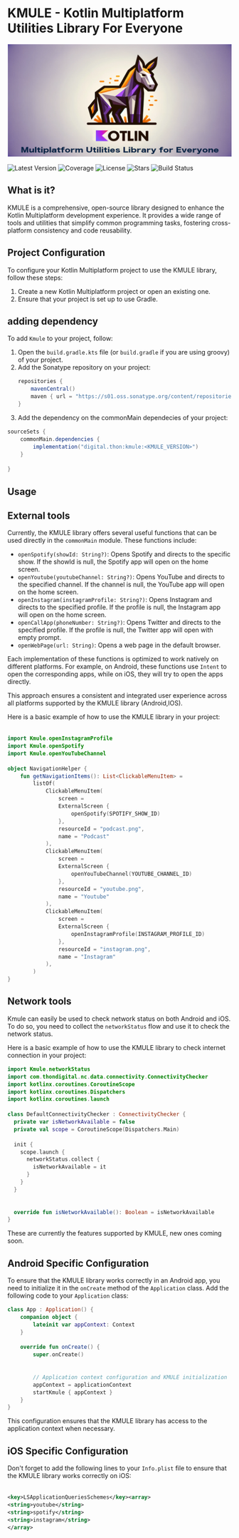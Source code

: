 # KMULE - Kotlin Multiplatform Utilities Library For Everyone

<img src="https://github.com/ipirangad3v/kmule/blob/main/images/kmule.png"/>

![Latest Version](https://img.shields.io/maven-central/v/digital.thon/kmule) ![Coverage](https://img.shields.io/codecov/c/github/ipirangad3v/kmule) ![License](https://img.shields.io/github/license/ipirangad3v/kmule) ![Stars](https://img.shields.io/github/stars/ipirangad3v/kmule) ![Build Status](https://img.shields.io/github/workflow/status/ipirangad3v/kmule/gradle)


## What is it?

KMULE is a comprehensive, open-source library designed to enhance the Kotlin Multiplatform
development experience. It
provides a wide range of tools and utilities that simplify common programming tasks, fostering
cross-platform
consistency and code reusability.

## Project Configuration

To configure your Kotlin Multiplatform project to use the KMULE library, follow these steps:

1. Create a new Kotlin Multiplatform project or open an existing one.
2. Ensure that your project is set up to use Gradle.

## adding dependency

To add `Kmule` to your project, follow:

1. Open the `build.gradle.kts` file (or `build.gradle` if you are using groovy) of your project.
2. Add the Sonatype repository on your project:
   ```groovy
   repositories {
       mavenCentral()
       maven { url = "https://s01.oss.sonatype.org/content/repositories/releases/" }
   }
   ```
3. Add the dependency on the commonMain dependecies of your project:

```groovy
sourceSets {
    commonMain.dependencies {
        implementation("digital.thon:kmule:<KMULE_VERSION>")
    }

}

```

## Usage

## External tools

Currently, the KMULE library offers several useful functions that can be used directly in
the `commonMain` module. These functions include:

- `openSpotify(showId: String?)`: Opens Spotify and directs to the specific show. If the showId is
  null, the Spotify app will open on the home screen.
- `openYoutube(youtubeChannel: String?)`: Opens YouTube and directs to the specified channel. If the
  channel is null, the YouTube app will open on the home screen.
- `openInstagram(instagramProfile: String?)`: Opens Instagram and directs to the specified profile. If the
  profile is null, the Instagram app will open on the home screen.
- `openCallApp(phoneNumber: String?)`: Opens Twitter and directs to the specified profile. If the
  profile is null, the Twitter app will open with empty prompt.
- `openWebPage(url: String)`: Opens a web page in the default browser.

Each implementation of these functions is optimized to work natively on different platforms. For
example, on Android, these functions use `Intent` to open the corresponding apps, while on iOS, they
will try to open the apps directly.

This approach ensures a consistent and integrated user experience across all platforms supported by
the KMULE library (Android,IOS).

Here is a basic example of how to use the KMULE library in your project:

```kotlin

import Kmule.openInstagramProfile
import Kmule.openSpotify
import Kmule.openYouTubeChannel

object NavigationHelper {
    fun getNavigationItems(): List<ClickableMenuItem> =
        listOf(
            ClickableMenuItem(
                screen =
                ExternalScreen {
                    openSpotify(SPOTIFY_SHOW_ID)
                },
                resourceId = "podcast.png",
                name = "Podcast"
            ),
            ClickableMenuItem(
                screen =
                ExternalScreen {
                    openYouTubeChannel(YOUTUBE_CHANNEL_ID)
                },
                resourceId = "youtube.png",
                name = "Youtube"
            ),
            ClickableMenuItem(
                screen =
                ExternalScreen {
                    openInstagramProfile(INSTAGRAM_PROFILE_ID)
                },
                resourceId = "instagram.png",
                name = "Instagram"
            ),
        )
}

```

## Network tools

Kmule can easily be used to check network status on both Android and iOS. To do so, you need to
collect the `networkStatus` flow and use it to check the network status.

Here is a basic example of how to use the KMULE library to check internet connection in your project:

```kotlin
import Kmule.networkStatus
import com.thondigital.nc.data.connectivity.ConnectivityChecker
import kotlinx.coroutines.CoroutineScope
import kotlinx.coroutines.Dispatchers
import kotlinx.coroutines.launch

class DefaultConnectivityChecker : ConnectivityChecker {
  private var isNetworkAvailable = false
  private val scope = CoroutineScope(Dispatchers.Main)

  init {
    scope.launch {
      networkStatus.collect {
        isNetworkAvailable = it
      }
    }
  }


  override fun isNetworkAvailable(): Boolean = isNetworkAvailable
}
```


These are currently the features supported by KMULE, new ones coming soon.

## Android Specific Configuration

To ensure that the KMULE library works correctly in an Android app, you need to initialize it in
the `onCreate` method
of the `Application` class. Add the following code to your `Application` class:

```kotlin
class App : Application() {
    companion object {
        lateinit var appContext: Context
    }

    override fun onCreate() {
        super.onCreate()


        // Application context configuration and KMULE initialization
        appContext = applicationContext
        startKmule { appContext }
    }
}
```

This configuration ensures that the KMULE library has access to the application context when
necessary.

## iOS Specific Configuration

Don't forget to add the following lines to your `Info.plist` file to ensure that the KMULE library
works correctly on iOS:

```xml

<key>LSApplicationQueriesSchemes</key><array>
<string>youtube</string>
<string>spotify</string>
<string>instagram</string>
</array>
```
